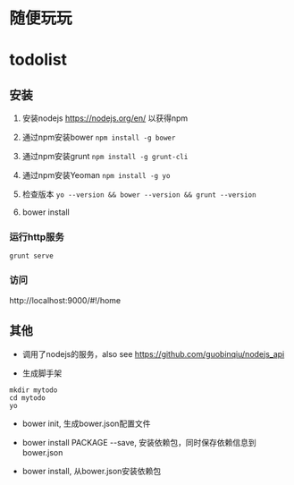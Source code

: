 随便玩玩
===

# todolist

## 安装

1. 安装nodejs https://nodejs.org/en/ 以获得npm

2. 通过npm安装bower `npm install -g bower`

3. 通过npm安装grunt `npm install -g grunt-cli`

4. 通过npm安装Yeoman `npm install -g yo`

5. 检查版本 `yo --version && bower --version && grunt --version`

6. bower install

### 运行http服务

`grunt serve`

### 访问

http://localhost:9000/#!/home

## 其他

+ 调用了nodejs的服务，also see https://github.com/guobinqiu/nodejs_api

+ 生成脚手架

```
mkdir mytodo 
cd mytodo
yo
```
+ bower init, 生成bower.json配置文件

+ bower install PACKAGE --save, 安装依赖包，同时保存依赖信息到bower.json

+ bower install, 从bower.json安装依赖包
